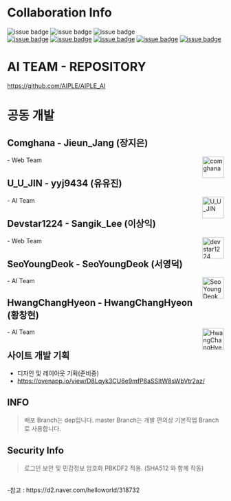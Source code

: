 # Collaboration Info
![issue badge](https://img.shields.io/badge/Create%20At-2020%2F01%2F23-brightgreen)
![issue badge](https://img.shields.io/github/license/AIPLE/AIPLE_WEB)
![issue badge](https://img.shields.io/github/release/AIPLE/AIPLE_WEB.svg)
<br>
[![issue badge](https://img.shields.io/badge/Github-Jieun--Jang-black?logo=github)](https://github.com/comghana)
[![issue badge](https://img.shields.io/badge/Github-Yoojin--Ryu-black?logo=github)](https://github.com/yyj9434)
[![issue badge](https://img.shields.io/badge/Github-Sangik--Lee-black?logo=github)](https://github.com/devstar1224)
[![issue badge](https://img.shields.io/badge/Github-Youngdeok--Seo-black?logo=github)](https://github.com/SeoYoungDeok)
[![issue badge](https://img.shields.io/badge/Github-Changhyeon--Hwang-black?logo=github)](https://github.com/HwangChangHyeon)

# AI TEAM - REPOSITORY
https://github.com/AIPLE/AIPLE_AI

# 공동 개발
## Comghana - Jieun_Jang (장지은)
<img align ="right" src="https://avatars1.githubusercontent.com/u/46733911?s=460&v=4" height="50" width="50" alt="comghana">
- Web Team


## U_U_JIN - yyj9434 (유유진)
<img align="right" src="https://avatars3.githubusercontent.com/u/50125041?s=400&v=4" height="50" width="50" alt="U_U_JIN">
- AI Team


## Devstar1224 - Sangik_Lee (이상익)
<img align="right" src="https://avatars1.githubusercontent.com/u/23352518?s=460&v=4" height="50" width="50" alt="devstar1224">
- Web Team

## SeoYoungDeok - SeoYoungDeok (서영덕)
<img align="right" src="https://avatars1.githubusercontent.com/u/50124721?s=400&v=4" height="50" width="50" alt="SeoYoungDeok">
- AI Team


## HwangChangHyeon - HwangChangHyeon (황창현)
<img align="right" src="https://avatars1.githubusercontent.com/u/50124966?s=400&v=4" height="50" width="50" alt="HwangChangHyeon">
- AI Team


## 사이트 개발 기획
- 디자인 및 레이아웃 기획(준비중)
- https://ovenapp.io/view/D8Lqyk3CU6e9mfP8aSSItW8sWbVtr2az/

## INFO
> 배포 Branch는 dep입니다. master Branch는 개발 편의상 기본작업 Branch로 사용합니다.

## Security Info
> 로그인 보안 및 민감정보 암호화 PBKDF2 적용. (SHA512 와 함께 작동)
<br>
-참고 : https://d2.naver.com/helloworld/318732
